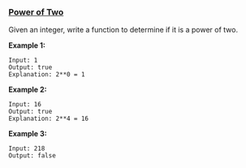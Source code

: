 ### [Power of Two](https://leetcode.com/problems/power-of-two/)

Given an integer, write a function to determine if it is a power of two.

__Example 1:__

```
Input: 1
Output: true 
Explanation: 2**0 = 1
```

__Example 2:__

```
Input: 16
Output: true
Explanation: 2**4 = 16
```

__Example 3:__

```
Input: 218
Output: false
```

